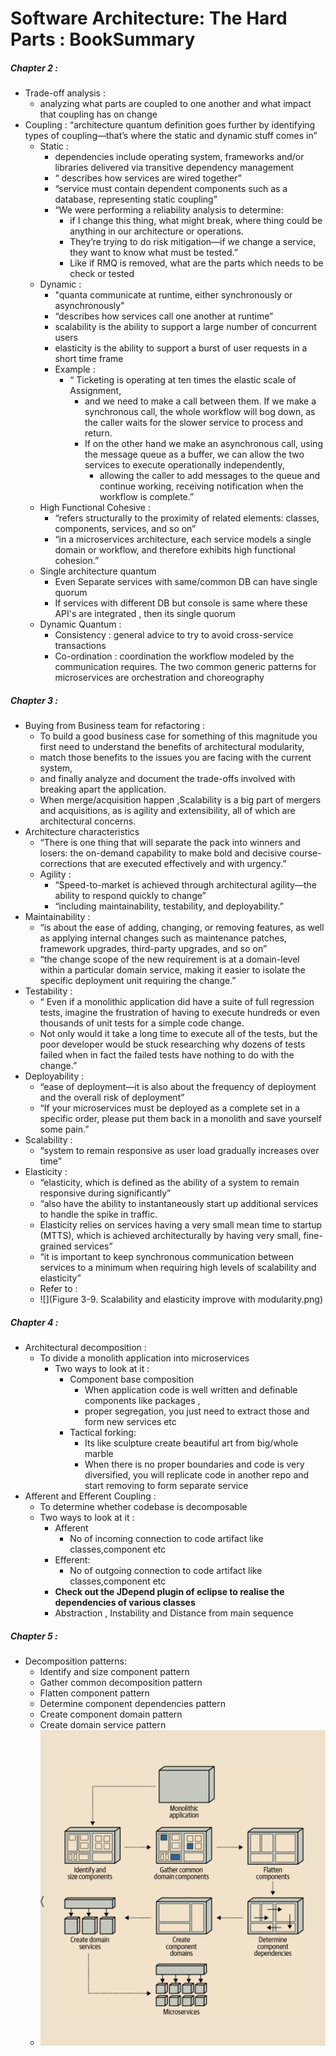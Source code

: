 # Software Architecture: The Hard Parts : BookSummary
 ##### Chapter 2 :
   - Trade-off analysis :
      - analyzing what parts are coupled to one another and what impact that coupling has on change 
   - Coupling : “architecture quantum definition goes further by identifying types of coupling—that’s where the static and dynamic stuff comes in”
     - Static : 
       - dependencies include operating system, frameworks and/or libraries delivered via transitive dependency management
       - “ describes how services are wired together”
       - “service must contain dependent components such as a database, representing static coupling”
       - “We were performing a reliability analysis to determine: 
         - if I change this thing, what might break, where thing could be anything in our architecture or operations. 
         - They’re trying to do risk mitigation—if we change a service, they want to know what must be tested.”
         - Like if RMQ is removed, what are the parts which needs to be check or tested
     - Dynamic : 
       - "quanta communicate at runtime, either synchronously or asynchronously"
       - “describes how services call one another at runtime”
       - scalability is the ability to support a large number of concurrent users
       - elasticity is the ability to support a burst of user requests in a short time frame
       - Example : 
         - “ Ticketing is operating at ten times the elastic scale of Assignment, 
           - and we need to make a call between them. If we make a synchronous call, the whole workflow will bog down, as the caller waits for the slower service to process and return. 
           - If on the other hand we make an asynchronous call, using the message queue as a buffer, we can allow the two services to execute operationally independently, 
             - allowing the caller to add messages to the queue and continue working, receiving notification when the workflow is complete.”
     - High Functional Cohesive : 
       - “refers structurally to the proximity of related elements: classes, components, services, and so on”
       - “in a microservices architecture, each service models a single domain or workflow, and therefore exhibits high functional cohesion.”
     - Single architecture quantum
       - Even Separate services with same/common DB can have single quorum
       - If services with different DB but console is same where these API's are integrated , then its single quorum
     - Dynamic Quantum : 
       - Consistency : general advice to try to avoid cross-service transactions
       - Co-ordination : coordination the workflow modeled by the communication requires. The two common generic patterns for microservices are orchestration and choreography 
##### Chapter 3 :
- Buying from Business team for refactoring :
    - To build a good business case for something of this magnitude you first need to understand the benefits of architectural modularity, 
    - match those benefits to the issues you are facing with the current system,
    - and finally analyze and document the trade-offs involved with breaking apart the application.
    - When merge/acquisition happen ,Scalability is a big part of mergers and acquisitions, as is agility and extensibility, all of which are architectural concerns.
- Architecture characteristics
  - “There is one thing that will separate the pack into winners and losers: the on-demand capability to make bold and decisive course-corrections that are executed effectively and with urgency.”
  - Agility : 
    - “Speed-to-market is achieved through architectural agility—the ability to respond quickly to change”
    - “including maintainability, testability, and deployability.”
- Maintainability : 
  - “is about the ease of adding, changing, or removing features, as well as applying internal changes such as maintenance patches, framework upgrades, third-party upgrades, and so on”
  - “the change scope of the new requirement is at a domain-level within a particular domain service, making it easier to isolate the specific deployment unit requiring the change.”
- Testability :
  - “ Even if a monolithic application did have a suite of full regression tests, imagine the frustration of having to execute hundreds or even thousands of unit tests for a simple code change. 
  - Not only would it take a long time to execute all of the tests, but the poor developer would be stuck researching why dozens of tests failed when in fact the failed tests have nothing to do with the change.”
- Deployability :
  - “ease of deployment—it is also about the frequency of deployment and the overall risk of deployment”
  - “If your microservices must be deployed as a complete set in a specific order, please put them back in a monolith and save yourself some pain.”
- Scalability : 
  - “system to remain responsive as user load gradually increases over time”
- Elasticity : 
  - “elasticity, which is defined as the ability of a system to remain responsive during significantly”
  - “also have the ability to instantaneously start up additional services to handle the spike in traffic. 
  - Elasticity relies on services having a very small mean time to startup (MTTS), which is achieved architecturally by having very small, fine-grained services”
  - “it is important to keep synchronous communication between services to a minimum when requiring high levels of scalability and elasticity”
  - Refer to :
  - ![](Figure 3-9. Scalability and elasticity improve with modularity.png)
##### Chapter 4 :
- Architectural decomposition :
  - To divide a monolith application into microservices
    - Two ways to look at it :
      - Component base composition
        - When application code is well written and definable components like packages ,
        - proper segregation, you just need to extract those and form new services etc
      - Tactical forking: 
        - Its like sculpture create beautiful art from big/whole marble
        - When there is no proper boundaries and code is very diversified, you will replicate code in another repo and start removing to form separate service
- Afferent and Efferent Coupling :
  - To determine whether codebase is decomposable 
  - Two ways to look at it :
    - Afferent
      - No of incoming connection to code artifact like classes,component etc
    - Efferent:
      - No of outgoing connection to code artifact like classes,component etc
    - **Check out the JDepend plugin of eclipse to realise the dependencies of various classes**
    - Abstraction , Instability and Distance from main sequence
##### Chapter 5 :
- Decomposition patterns:
  - Identify and size component pattern
  - Gather common decomposition pattern
  - Flatten component pattern
  - Determine component dependencies pattern
  - Create component domain pattern
  - Create domain service pattern
  - ![](Decomposition_pattern.png)